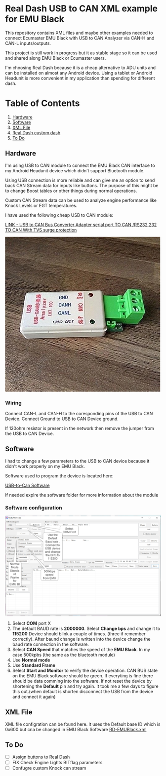 # Real Dash USB to CAN XML example for EMU Black

This repository contains XML files and maybe other examples needed to connect Ecumaster EMU Black with USB to CAN Analyzer via CAN-H and CAN-L inputs/outputs.

This project is still work in progress but it as stable stage so it can be used and shared along EMU Black or Ecumaster users.

I'm choosing Real Dash because it is a cheap alternative to ADU units and can be installed on almost any Android device. Using a tablet or Android Headunit is more convenient in my application than spending for different dash.


# Table of Contents
1. [Hardware](#Hardware)
2. [Software](#Software)
3. [XML File](#XML%20File)
4. [Real Dash custom dash](#Real%20Dash%custom%20dash)
5. [To Do](#To%20Do)


## Hardware
I'm using USB to CAN module to connect the EMU Black CAN interface to my Android Headunit device which didn't support Bluetooth module.

Using USB connection is more reliable and can give me an option to send back CAN Stream data for inputs like buttons. The purpose of this might be to change Boost tables or other things during normal operations.

Custom CAN Stream data can be used to analyze engine performance like Knock Levels or EGT temperatures.

I have used the following cheap USB to CAN module:

[LINK - USB to CAN Bus Converter Adapter serial port TO CAN /RS232 232 TO CAN With TVS surge protection](https://www.aliexpress.com/item/32994257402.html?spm=a2g0o.order_list.0.0.2b6b1802VYj2gS)

![USB to CAN](/img/USB-to-CAN-Analyzer.jpg)

### Wiring

Connect CAN-L and CAN-H to the coresponding pins of the USB to CAN Device.
Connect Ground to USB to CAN Device ground.

If 120ohm resistor is present in the network then remove the jumper from the USB to CAN Device.


## Software

I had to change a few parameters to the USB to CAN device because it didn't work properly on my EMU Black.

Software used to program the device is located here:

[USB-to-Can Software](/src/USB-CAN-Software/Program/USB-CAN(V7.20).exe)

If needed explre the software folder for more information about the module

### Software configuration

![Software config](/img/usb-to-can-software.png)

1. Select **COM** port X
2. The default BAUD rate is **2000000**. Select **Change bps** and change it to **115200**
   Device should blink a couple of times. (three if remember correctly). After baund change is written into the device change the baud rate connection in the software.
3. Select **CAN Speed** that matches the speed of the **EMU Black**. In my case 500kpbs (the same as the bluetooth module)
4. Use **Normal mode**
5. Use **Standard Frame**
6. Select **Start and Monitor** to verify the device operation. CAN BUS state on the EMU Black software should be green. If everyting is fine there should be data comming into the software. If not reset the device by shortening the **Default** pin and try again. It took me a few days to figure this out.(when default is shorten disconnect the USB from the device and connect it again)


## XML File
XML file configration can be found here. 
It uses the Default base ID which is 0x600 but cna be changed in EMU Black Software
[RD-EMUBlack.xml](./src/rd-emublack.xml)
## To Do

- [ ] Assign buttons to Real Dash
- [ ] FIX Check Engine Lights BITflag parameters
- [ ] Confugre custom Knock can stream